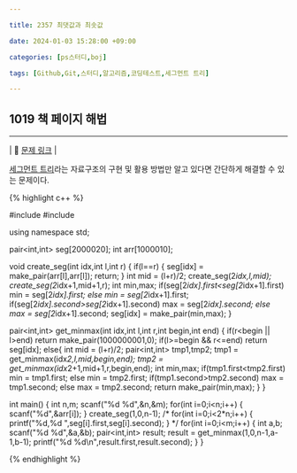 ```yaml
---

title: 2357 최댓값과 최솟값

date: 2024-01-03 15:28:00 +09:00

categories: [ps스터디,boj]

tags: [Github,Git,스터디,알고리즘,코딩테스트,세그먼트 트리]

---
```


## 1019 책 페이지 해법
---

| :link:  [문제 링크](https://www.acmicpc.net/problem/2357)  |

[세그먼트 트리](https://m.blog.naver.com/ndb796/221282210534)라는 자료구조의 구현 및 활용 방법만 알고 있다면 간단하게 해결할 수 있는 문제이다. 

{% highlight c++ %}

#include<cstdio>
#include<vector>

using namespace std;

pair<int,int> seg[2000020];
int arr[1000010];

void create_seg(int idx,int l,int r)
{
	if(l==r)
	{
		seg[idx] = make_pair(arr[l],arr[l]);
		return;
	}
	int mid = (l+r)/2;
	create_seg(2*idx,l,mid);
	create_seg(2*idx+1,mid+1,r);
	int min,max;
	if(seg[2*idx].first<seg[2*idx+1].first) min = seg[2*idx].first;
	else min = seg[2*idx+1].first;
	if(seg[2*idx].second>seg[2*idx+1].second) max = seg[2*idx].second;
	else max = seg[2*idx+1].second;
	seg[idx] = make_pair(min,max);
}

pair<int,int> get_minmax(int idx,int l,int r,int begin,int end)
{
	if(r<begin || l>end) return make_pair(1000000001,0);
	if(l>=begin && r<=end) return seg[idx];
	else{
		int mid = (l+r)/2;
		pair<int,int> tmp1,tmp2;
		tmp1 = get_minmax(idx*2,l,mid,begin,end);
		tmp2 = get_minmax(idx*2+1,mid+1,r,begin,end);
		int min,max;
		if(tmp1.first<tmp2.first) min = tmp1.first;
		else min = tmp2.first;
		if(tmp1.second>tmp2.second) max = tmp1.second;
		else max = tmp2.second;
		return make_pair(min,max);
	}
}

int main()
{
	int n,m;
	scanf("%d %d",&n,&m);
	for(int i=0;i<n;i++)
	{
		scanf("%d",&arr[i]);
	}
	create_seg(1,0,n-1);
	/*
	for(int i=0;i<2*n;i++)
	{
		printf("%d,%d ",seg[i].first,seg[i].second);
	}
	*/
	for(int i=0;i<m;i++)
	{
		int a,b;
		scanf("%d %d",&a,&b);
		pair<int,int> result;
		result = get_minmax(1,0,n-1,a-1,b-1);
		printf("%d %d\n",result.first,result.second);
	}
}

{% endhighlight %}